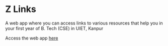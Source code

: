 # Z Links

A web app where you can access links to various resources that help you in your first year of B. Tech (CSE) in UIET, Kanpur

Access the web app [here](z-links.github.io)
